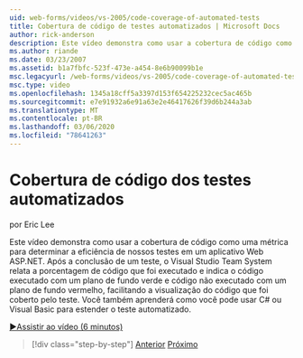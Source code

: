 ```yaml
---
uid: web-forms/videos/vs-2005/code-coverage-of-automated-tests
title: Cobertura de código de testes automatizados | Microsoft Docs
author: rick-anderson
description: Este vídeo demonstra como usar a cobertura de código como uma métrica para determinar a eficiência de nossos testes em um aplicativo Web ASP.NET. Depois que um teste tem com...
ms.author: riande
ms.date: 03/23/2007
ms.assetid: b1a7fbfc-523f-473e-a454-8e6b90099b1e
msc.legacyurl: /web-forms/videos/vs-2005/code-coverage-of-automated-tests
msc.type: video
ms.openlocfilehash: 1345a18cff5a3397d153f654225232cec5ac465b
ms.sourcegitcommit: e7e91932a6e91a63e2e46417626f39d6b244a3ab
ms.translationtype: MT
ms.contentlocale: pt-BR
ms.lasthandoff: 03/06/2020
ms.locfileid: "78641263"
---
```

# <a name="code-coverage-of-automated-tests"></a>Cobertura de código dos testes automatizados

por Eric Lee

Este vídeo demonstra como usar a cobertura de código como uma métrica para determinar a eficiência de nossos testes em um aplicativo Web ASP.NET. Após a conclusão de um teste, o Visual Studio Team System relata a porcentagem de código que foi executado e indica o código executado com um plano de fundo verde e código não executado com um plano de fundo vermelho, facilitando a visualização do código que foi coberto pelo teste. Você também aprenderá como você pode usar C# ou Visual Basic para estender o teste automatizado.

[&#9654;Assistir ao vídeo (6 minutos)](https://channel9.msdn.com/Blogs/ASP-NET-Site-Videos/code-coverage-of-automated-tests)

> [!div class="step-by-step"]
> [Anterior](measuring-the-business-value-of-ajax.md)
> [Próximo](custom-extraction-rules-and-coded-web-tests.md)

